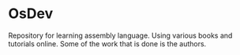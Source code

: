 # OsDev

Repository for learning assembly language.
Using various books and tutorials online.
Some of the work that is done is the authors.
